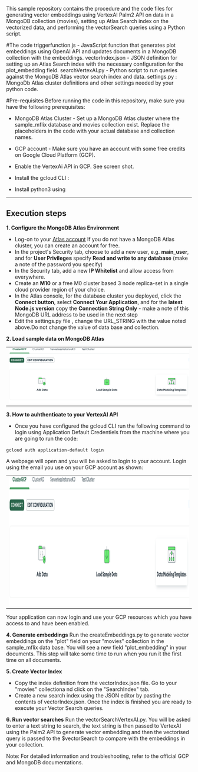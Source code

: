 This sample repository contains the procedure and the code files for generating vector embeddings using VertexAI Palm2 API on data in a MongoDB collection (movies), setting up Atlas Search index on the vectorized data, and performing the vectorSearch queries using a Python script.

#The code
triggerfunction.js - JavaScript function that generates plot embeddings using OpenAI API and updates documents in a MongoDB collection with the embeddings.
vectorIndex.json - JSON definition for setting up an Atlas Search index with the necessary configuration for the plot_embedding field.
searchVertexAI.py - Python script to run queries against the MongoDB Atlas vector search index and data.
settings.py : MongoDb Atlas cluster definitions and other settings needed by your python code. 

#Pre-requisites
Before running the code in this repository, make sure you have the following prerequisites:

* MongoDB Atlas Cluster - Set up a MongoDB Atlas cluster where the sample_mflix database and movies collection exist. Replace the placeholders in the code with your actual database and collection names.

* GCP account - Make sure you have an account with some free credits on Google Cloud Platform (GCP).

* Enable the VertexAi API in GCP. See screen shot.

* Install the gcloud CLI : 

* Install python3 using


---
## Execution steps

__1. Configure the MongoDB Atlas Environment__
* Log-on to your [Atlas account](http://cloud.mongodb.com) If you do not have a MongoDB Atlas cluster, you can create an account for free.
* In the project's Security tab, choose to add a new user, e.g. __main_user__, and for __User Privileges__ specify __Read and write to any database__ (make a note of the password you specify)
* In the Security tab, add a new __IP Whitelist__ and allow access from everywhere.
* Create an __M10__ or a free M0 cluster based 3 node replica-set in a single cloud provider region of your choice.
* In the Atlas console, for the database cluster you deployed, click the __Connect button__, select __Connect Your Application__, and for the __latest Node.js version__ copy the __Connection String Only__ - make a note of this MongoDB URL address to be used in the next step
* Edit the settings.py file , change the URL_STRING with the value noted above.Do not change the value of data base and collection.

__2. Load sample data on MongoDB Atlas__

<table><tr><td><img src='/images/load.png' alt=“” height="150" width="fit"></td></tr></table>

__3. How to auhthenticate to your VertexAI API__
* Once you have configured the gcloud CLI run the following command to login using Application Default Credentiels from the machine where you are going to run the code:
```
gcloud auth application-default login
```
A webpage will open and you will be asked to login to your account. Login using the email you use on your GCP account as shown:

<table><tr><td><img src='/images/login.png' alt=“” height="350" width="fit"></td></tr></table>
Your application can now login and use your GCP resources which you have access to and have been enabled.

__4. Generate embeddings__
Run the createEmbeddings.py to generate vector embeddings on the "plot" field on your "movies" collection in the sample_mflix data base.
You will see a new field "plot_embedding" in your documents.
This step will take some time to run when you run it the first time on all documents.

__5. Create Vector Index__
* Copy the index definition from the vectorIndex.json file. Go to your "movies" collectiona nd click on the "SearchIndex" tab.
* Create a new search index using the JSON editor by pasting the contents of vectorIndex.json.
Once the index is finished you are ready to execute your Vector Search queries.

__6. Run vector searches__
Run the vectorSearchVertexAI.py. You will be asked to enter a text string to search, the text string is then passed to VertexAI using the Palm2 API to generate vector embedding and then the vectorised query is passed to the $vectorSearch to compare with the embeddings in your collection.

Note: For detailed information and troubleshooting, refer to the official GCP and MongoDB documentations.
